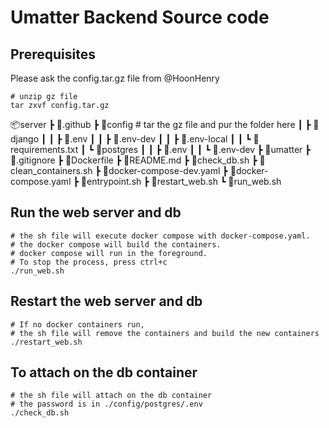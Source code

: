 # Umatter Backend Source code

## Prerequisites

Please ask the config.tar.gz file from @HoonHenry

```shell
# unzip gz file
tar zxvf config.tar.gz
```

📦server
 ┣ 📂.github
 ┣ 📂config     # tar the gz file and pur the folder here
 ┃ ┣ 📂django
 ┃ ┃ ┣ 📜.env
 ┃ ┃ ┣ 📜.env-dev
 ┃ ┃ ┣ 📜.env-local
 ┃ ┃ ┗ 📜requirements.txt
 ┃ ┗ 📂postgres
 ┃ ┃ ┣ 📜.env
 ┃ ┃ ┗ 📜.env-dev
 ┣ 📂umatter
 ┣ 📜.gitignore
 ┣ 📜Dockerfile
 ┣ 📜README.md
 ┣ 📜check_db.sh
 ┣ 📜clean_containers.sh
 ┣ 📜docker-compose-dev.yaml
 ┣ 📜docker-compose.yaml
 ┣ 📜entrypoint.sh
 ┣ 📜restart_web.sh
 ┗ 📜run_web.sh

## Run the web server and db

```shell
# the sh file will execute docker compose with docker-compose.yaml.
# the docker compose will build the containers.
# docker compose will run in the foreground.
# To stop the process, press ctrl+c
./run_web.sh
```

## Restart the web server and db

```shell
# If no docker containers run,
# the sh file will remove the containers and build the new containers
./restart_web.sh
```

## To attach on the db container

```shell
# the sh file will attach on the db container
# the password is in ./config/postgres/.env
./check_db.sh
```
